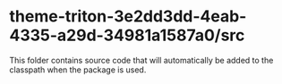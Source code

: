 # theme-triton-3e2dd3dd-4eab-4335-a29d-34981a1587a0/src

This folder contains source code that will automatically be added to the classpath when
the package is used.
